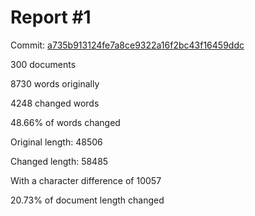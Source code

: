# Report #1 

Commit: [a735b913124fe7a8ce9322a16f2bc43f16459ddc](https://github.com/virustotalop/AnonymizingText/commit/a735b913124fe7a8ce9322a16f2bc43f16459ddc)

300 documents

8730 words originally

4248 changed words

48.66% of words changed

Original length: 48506

Changed length: 58485

With a character difference of 10057

20.73% of document length changed

